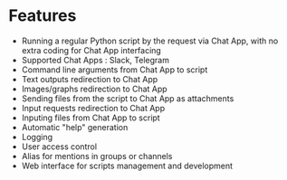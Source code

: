 
# Features

- Running a regular Python script by the request via Chat App, with no extra coding for Chat App interfacing 
- Supported Chat Apps : Slack, Telegram
- Command line arguments from Chat App to script
- Text outputs redirection to Chat App
- Images/graphs redirection to Chat App
- Sending files from the script to Chat App as attachments
- Input requests redirection to Chat App
- Inputing files from Chat App to script
- Automatic "help" generation
- Logging
- User access control
- Alias for mentions in groups or channels
- Web interface for scripts management and development


